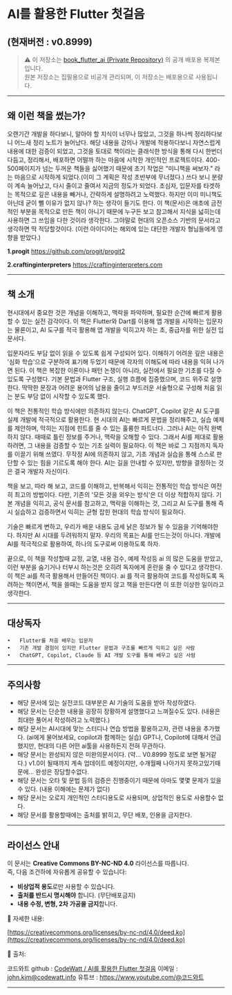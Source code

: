 # AI를 활용한 Flutter 첫걸음 
(현재버전 : v0.8999)
---

> ⚠️ 이 저장소는 [book_flutter_ai (Private Repository)](https://github.com/johnkim-codewatt/book_flutter_ai) 의 공개 배포용 복제본입니다.  
> 원본 저장소는 집필용으로 비공개 관리되며, 이 저장소는 배포용으로 사용됩니다.

---
## 왜 이런 책을 썼는가?
오랜기간 개발을 하다보니, 알아야 할 지식이 너무나 많았고, 그것을 하나씩 정리하다보니 어느새 정리 노트가 늘어났다.
해당 내용을 강의나 개발에 적용하다보니 자연스럽게 내용에 대한 검증이 되었고, 그것을 토대로 책이라는 클래식한 방식을 통해 다시 한번더 다듬고, 정리해서, 배포하면 어떨까 하는 마음에 시작한 개인적인 프로젝트이다. 400-500페이지가 넘는 두꺼운 책들을 싫어했기 때문에 초기 작업은 "미니책을 써보자." 라는 마음으로 시작하게 되었다.(이미 그 계획은 작성 초반부에 무너졌다.) 쓰다 보니 분량이 계속 늘어났고, 다시 줄이고 줄여서 지금의 정도가 되었다. 초심자, 입문자를 타겟하는 목적으로 깊은 내용을 빼거나, 간략하게 설명하려고 노력했다. 하지만 이미 미니책도 아닌데 굳이 뺄 이유가 없지 않나? 하는 생각이 들기도 한다. 이 책(문서)은 애초에 금전적인 부분을 목적으로 만든 책이 아니기 때문에 누구든 보고 참고해서 지식을 넓히는데 사용하면 그 쓰임을 다한 것이라 생각한다. 그야말로 현대의 오픈소스 기반의 문서라고 생각하면 딱 적당할것이다. (이런 아이디어는 해외에 있는 대단한 개발자 형님들에게 영향을 받았다.)

**1.progit**
https://github.com/progit/progit2

**2.craftinginterpreters**
https://craftinginterpreters.com

---

## 책 소개
현시대에서 중요한 것은 개념을 이해하고, 맥락을 파악하며, 필요한 순간에 빠르게 활용할 수 있는 실전 감각이다. 이 책은 Flutter와 Dart를 이용해 앱 개발을 시작하는 입문자는 물론이고, AI 도구를 적극 활용해 앱 개발을 익히고자 하는 초, 중급자를 위한 실전 입문서다.

입문자라도 부담 없이 읽을 수 있도록 쉽게 구성되어 있다. 이해하기 어려운 깊은 내용은 '심화 학습'으로 구분하여 표기해 두었기 때문에 각자의 이해도에 따라 내용을 익혀 나가면 된다. 이 책은 복잡한 이론이나 패턴 논쟁이 아니라, 실전에서 필요한 기초를 다질 수 있도록 구성했다. 기본 문법과 Flutter 구조, 실행 흐름에 집중했으며, 코드 위주로 설명한다. 딱딱한 문장과 어려운 용어의 남용을 줄이고 부드러운 서술형으로 구성해 처음 읽는 분도 부담 없이 시작할 수 있도록 했다.

이 책은 전통적인 학습 방식에만 의존하지 않는다. ChatGPT, Copilot 같은 AI 도구를 실제 개발에 적극적으로 활용한다. 현 시대의 AI는 빠르게 문법을 정리해주고, 실습 예제를 제안하며, 막히는 지점에 힌트를 줄 수 있는 훌륭한 파트너다. 그러나 AI는 아직 완벽하지 않다. 때때로 틀린 정보를 주거나, 맥락을 오해할 수 있다. 그래서 AI를 제대로 활용하려면, 그 내용을 검증할 수 있는 기초 실력이 필요하다. 이 책은 바로 그 지점까지 독자를 이끌기 위해 쓰였다. 무작정 AI에 의존하지 않고, 기초 개념과 실습을 통해 스스로 판단할 수 있는 힘을 기르도록 해야 한다. AI는 길을 안내할 수 있지만, 방향을 결정하는 것은 결국 개발자 자신이다.

책을 보고, 따라 해 보고, 코드를 이해하고, 반복해서 익히는 전통적인 학습 방식은 여전히 최고의 방법이다. 다만, 기존의 '모든 것을 외우는 방식'은 더 이상 적합하지 않다. 기본 개념을 익히고, 공식 문서를 참고하고, 맥락을 이해하는 것, 그리고 AI 도구를 통해 즉시 실습하고 검증하면서 익히는 균형 잡힌 현대의 학습 방식이 필요하다.

기술은 빠르게 변하고, 우리가 배운 내용도 금세 낡은 정보가 될 수 있음을 기억해야한다. 하지만 AI 시대를 두려워하지 말자. 우리의 목표는 AI를 만드는것이 아니다. 개발에 AI를 적극적으로 활용하여, 하나의 도구로써 이용하도록 하자.

끝으로, 이 책을 작성할때 교정, 교열, 내용 검수, 예제 작성등 ai 의 많은 도움을 받았고, 이런 부분을 숨기거나 터부시 하는것은 오히려 독자에게 혼란을 줄 수 있다고 생각한다. 이 책은 ai를 적극 활용해서 만들어진 책이다. ai 를 적극 활용하여 코드를 작성하도록 독려하는 책이면서, 책을 쓸때는 도움을 받지 않고 책을 만든다면 이 또한 이상한 일이라고 생각한다.


---

## 대상독자

	•	Flutter를 처음 배우는 입문자
	•	기존 개발 경험이 있지만 Flutter 문법과 구조를 빠르게 익히고 싶은 사람
	•	ChatGPT, Copilot, Claude 등 AI 개발 도구를 통해 배우고 싶은 사람

---

## 주의사항
- 해당 문서에 있는 실전코드 대부분은 AI 기술의 도움을 받아 작성하였다.
- 해당 문서는 단순한 내용을 굉장히 장황하게 설명했다고 느껴질수도 있다. (내용은 최대한 풀어서 작성하려고 노력했다.)
- 해당 문서는 AI시대에 맞는 스터디나 연습 방법을 활용하고자, 관련 내용을 추가했다. (ai에게 물어보세요, copilot과 함께하는 실습) GPT나, Copilot에 대해서 언급했지만, 현대의 다른 어떤 ai툴을 사용하든지 전혀 무관하다.
- 해당 문서는 완성되지 않은 미완의문서이다. (약... V0.8999 정도로 보면 될거같다.) v1.0이 될때까지 계속 업데이트 예정이지만, 수개월째 나아가지 못하고있기때문에... 완성은 장담할수없다.
- 해당 문서는 오타 및 문법 등의 검증은 진행중이기 때문에 아마도 몇몇 문제가 있을수 있다. (내용 이해에는 문제가 없다)
- 해당 문서는 오로지 개인적인 스터디용도로 사용되며, 상업적인 용도로 사용할수 없다.
- 해당 문서를 활용할때에는 출처를 밝히고, 무단 배포, 인용을 금지한다.



---

## 라이선스 안내

이 문서는 **Creative Commons BY-NC-ND 4.0** 라이선스를 따릅니다.  
즉, 다음 조건하에 자유롭게 공유할 수 있습니다:

- **비상업적 용도**로만 사용할 수 있습니다.  
- **출처를 반드시 명시해야** 합니다. (무단배포금지)
- **내용 수정, 변형, 2차 가공을 금지**합니다.  

📄 자세한 내용: 

[https://creativecommons.org/licenses/by-nc-nd/4.0/deed.ko](https://creativecommons.org/licenses/by-nc-nd/4.0/deed.ko)

📘 출처:

코드와트 github : [CodeWatt / AI를 활용한 Flutter 첫걸음](https://github.com/johnkim-codewatt/new_book_flutter_ai)
이메일 : john.kim@codewatt.info
유튜브 : https://www.youtube.com/@코드와트


---










